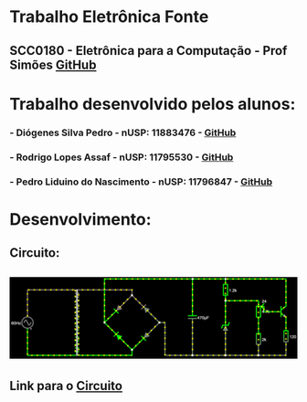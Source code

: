 # Trabalho Eletrônica Fonte
## SCC0180 - Eletrônica para a Computação - Prof Simões [GitHub](https://github.com/simoesusp)

# Trabalho desenvolvido pelos alunos:
### - Diógenes Silva Pedro - nUSP: 11883476 - [GitHub](https://github.com/DioUSP)
### - Rodrigo Lopes Assaf - nUSP: 11795530 - [GitHub](https://github.com/Roassaf)
### - Pedro Liduino do Nascimento - nUSP: 11796847 - [GitHub]()

# Desenvolvimento:
## Circuito:
## ![Screenshot](Screenshot.png)
## Link para o [Circuito](http://tinyurl.com/y74mjxyb) 
